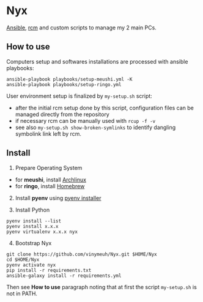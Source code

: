 # Nyx

[Ansible](https://www.ansible.com/), [rcm](https://github.com/thoughtbot/rcm) and custom scripts to manage my 2 main PCs.

## How to use

Computers setup and softwares installations are processed with ansible playbooks:

```shell
ansible-playbook playbooks/setup-meushi.yml -K
ansible-playbook playbooks/setup-ringo.yml
```

User environment setup is finalized by ```my-setup.sh``` script:

* after the initial rcm setup done by this script, configuration files can be managed directly from the repository
* if necessary rcm can be manually used with ```rcup -f -v```
* see also ```my-setup.sh show-broken-symlinks``` to identify dangling symbolink link left by rcm.

## Install

1. Prepare Operating System

* for **meushi**, install [Archlinux](https://github.com/vinymeuh/Nyx/blob/master/notes/meushi-install-archlinux.md)
* for **ringo**, install [Homebrew](https://docs.brew.sh/Installation)

2. Install **pyenv** using [pyenv installer](https://github.com/pyenv/pyenv-installer)

3. Install Python

```shell
pyenv install --list
pyenv install x.x.x
pyenv virtualenv x.x.x nyx
```

4. Bootstrap Nyx

```shell
git clone https://github.com/vinymeuh/Nyx.git $HOME/Nyx
cd $HOME/Nyx
pyenv activate nyx
pip install -r requirements.txt
ansible-galaxy install -r requirements.yml
```

Then see **How to use** paragraph noting that at first the script ```my-setup.sh``` is not in PATH.
